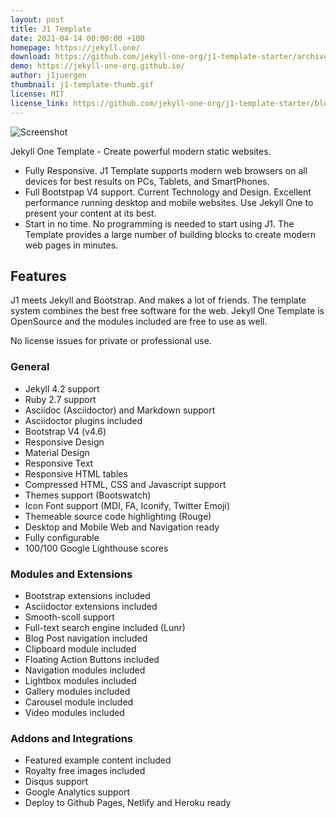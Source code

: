 ```yaml
---
layout: post
title: J1 Template
date: 2021-04-14 00:00:00 +100
homepage: https://jekyll.one/
download: https://github.com/jekyll-one-org/j1-template-starter/archive/refs/heads/main.zip
demo: https://jekyll-one-org.github.io/
author: j1juergen
thumbnail: j1-template-thumb.gif
license: MIT
license_link: https://github.com/jekyll-one-org/j1-template-starter/blob/main/LICENSE
---
```


![Screenshot](https://jekyll.one/starter-screenshot.jpg)

Jekyll One Template - Create powerful modern static websites.

* Fully Responsive. J1 Template supports modern web browsers on all
  devices for best results on PCs, Tablets, and SmartPhones.
* Full Bootstpap V4 support. Current Technology and Design. Excellent
  performance running desktop and mobile websites. Use Jekyll One to
  present your content at its best.
* Start in no time. No programming is needed to start using J1. The
  Template provides a large number of building blocks to create modern
  web pages in minutes.

## Features

J1 meets Jekyll and Bootstrap. And makes a lot of friends. The template
system combines the best free software for the web. Jekyll One Template
is OpenSource and the modules included are free to use as well.

No license issues for private or professional use.

### General

* Jekyll 4.2 support
* Ruby 2.7 support
* Asciidoc (Asciidoctor) and Markdown support
* Asciidoctor plugins included
* Bootstrap V4 (v4.6)
* Responsive Design
* Material Design
* Responsive Text
* Responsive HTML tables
* Compressed HTML, CSS and Javascript support
* Themes support (Bootswatch)
* Icon Font support (MDI, FA, Iconify, Twitter Emoji)
* Themeable source code highlighting (Rouge)
* Desktop and Mobile Web and Navigation ready
* Fully configurable
* 100/100 Google Lighthouse scores

### Modules and Extensions

* Bootstrap extensions included
* Asciidoctor extensions included
* Smooth-scoll support
* Full-text search engine included (Lunr)
* Blog Post navigation included
* Clipboard module included
* Floating Action Buttons included
* Navigation modules included
* Lightbox modules included
* Gallery modules included
* Carousel module included
* Video modules included

### Addons and Integrations

* Featured example content included
* Royalty free images included
* Disqus support
* Google Analytics support
* Deploy to Github Pages, Netlify and Heroku ready
